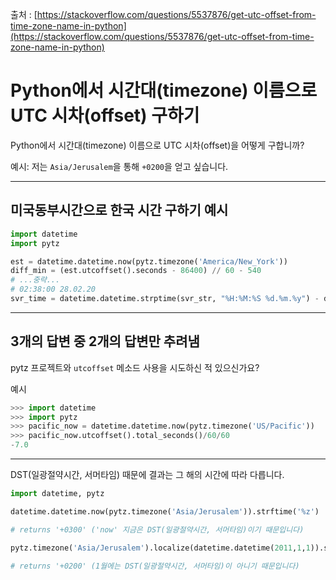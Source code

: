 출처 : [https://stackoverflow.com/questions/5537876/get-utc-offset-from-time-zone-name-in-python](https://stackoverflow.com/questions/5537876/get-utc-offset-from-time-zone-name-in-python)

# Python에서 시간대(timezone) 이름으로 UTC 시차(offset) 구하기

Python에서 시간대(timezone) 이름으로 UTC 시차(offset)을 어떻게 구합니까?

예시: 저는 `Asia/Jerusalem`을 통해 `+0200`을 얻고 싶습니다.  

---

## 미국동부시간으로 한국 시간 구하기 예시

```python
import datetime
import pytz

est = datetime.datetime.now(pytz.timezone('America/New_York'))
diff_min = (est.utcoffset().seconds - 86400) // 60 - 540
# ...중략...
# 02:38:00 28.02.20
svr_time = datetime.datetime.strptime(svr_str, "%H:%M:%S %d.%m.%y") - datetime.timedelta(minutes=diff_min)
```

---

## 3개의 답변 중 2개의 답변만 추려냄

pytz 프로젝트와 `utcoffset` 메소드 사용을 시도하신 적 있으신가요?

예시

```python
>>> import datetime
>>> import pytz
>>> pacific_now = datetime.datetime.now(pytz.timezone('US/Pacific'))
>>> pacific_now.utcoffset().total_seconds()/60/60
-7.0
```

---

DST(일광절약시간, 서머타임) 때문에 결과는 그 해의 시간에 따라 다릅니다.

```python
import datetime, pytz

datetime.datetime.now(pytz.timezone('Asia/Jerusalem')).strftime('%z')

# returns '+0300' ('now' 지금은 DST(일광절약시간, 서머타임)이기 때문입니다)

pytz.timezone('Asia/Jerusalem').localize(datetime.datetime(2011,1,1)).strftime('%z')

# returns '+0200' (1월에는 DST(일광절약시간, 서머타임)이 아니기 때문입니다)
```

